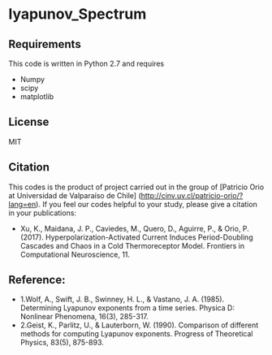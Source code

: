 # lyapunov_Spectrum

## Requirements
This code is written in Python 2.7 and requires
* Numpy
* scipy
* matplotlib

## License
MIT

## Citation
 This codes is the product of project carried out in the group of [Patricio Orio at Universidad de Valparaíso de Chile] (http://cinv.uv.cl/patricio-orio/?lang=en). If you feel our codes helpful  to your study, please give a citation in your publications:
 * Xu, K., Maidana, J. P., Caviedes, M., Quero, D., Aguirre, P., & Orio, P. (2017). Hyperpolarization-Activated Current Induces Period-Doubling Cascades and Chaos in a Cold Thermoreceptor Model. Frontiers in Computational Neuroscience, 11.


## Reference: 
* 1.Wolf, A., Swift, J. B., Swinney, H. L., & Vastano, J. A. (1985). Determining Lyapunov exponents from a time series. Physica D: Nonlinear Phenomena, 16(3), 285-317. <br />
* 2.Geist, K., Parlitz, U., & Lauterborn, W. (1990). Comparison of different methods for computing Lyapunov exponents. Progress of Theoretical Physics, 83(5), 875-893.

